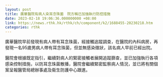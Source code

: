 ```yaml
---
layout: post
title: 廣華醫院有病人染耳念珠菌　院方稱已加強執行防控措施
date: 2023-02-18 19:06:36.000000000 +08:00
link: https://news.rthk.hk/rthk/ch/component/k2/1688455-20230218.htm
categories: rthk
---
```


廣華醫院早前發現有病人帶有耳念珠菌，經接觸追蹤調查，在醫院的內科病房，再發現一名95歲男病人帶有耳念珠菌，但並無感染徵狀，該名病人早前已經出院。

醫院會根據既定指引，繼續對病人的緊密接觸者展開追蹤篩查，並已加強執行各項感染控制措施，以防耳念珠菌散播，醫院會繼續緊密監察病人情況，並已將有關個案呈報醫管局總辦事處及衞生防護中心跟進。
